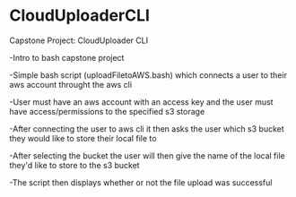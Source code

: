 # CloudUploaderCLI
Capstone Project: CloudUploader CLI

-Intro to bash capstone project

-Simple bash script (uploadFiletoAWS.bash) which connects a user to their aws account throught the aws cli

-User must have an aws account with an access key and the user must have access/permissions to the specified s3 storage

-After connecting the user to aws cli it then asks the user which s3 bucket they would like to store their local file to

-After selecting the bucket the user will then give the name of the local file they'd like to store to the s3 bucket

-The script then displays whether or not the file upload was successful
